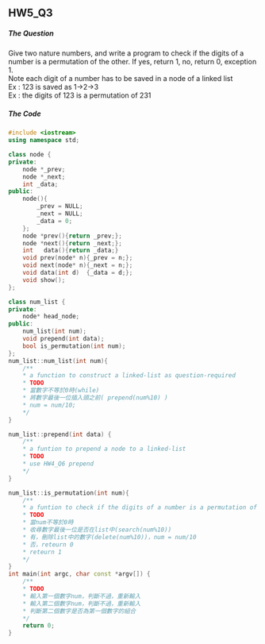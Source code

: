 ## HW5_Q3

##### The Question

Give two nature numbers, and write a program to check if the digits of a number is a permutation of the other. If yes, return 1, no, return 0, exception 1.  
Note each digit of a number has to be saved in a node of a linked list  
Ex : 123 is saved as 1->2->3  
Ex : the digits of 123 is a permutation of 231

##### The Code

``` c++
#include <iostream>
using namespace std;

class node {
private:
    node *_prev;
    node *_next;
    int _data;
public:
    node(){
        _prev = NULL;
        _next = NULL;
        _data = 0;
    };
    node *prev(){return _prev;};
    node *next(){return _next;};
    int   data(){return _data;}
    void prev(node* n){_prev = n;};
    void next(node* n){_next = n;};
    void data(int d)  {_data = d;};
    void show();
};

class num_list {
private:
    node* head_node;
public:
    num_list(int num);
    void prepend(int data);
    bool is_permutation(int num);
};
num_list::num_list(int num){
    /**
    * a function to construct a linked-list as question-required
    * TODO
    * 當數字不等於0時(while)
    * 將數字最後一位插入頭之前( prepend(num%10) )
    * num = num/10;
    */
}

num_list::prepend(int data) {
    /**
    * a funtion to prepend a node to a linked-list
    * TODO
    * use HW4_Q6 prepend
    */
}

num_list::is_permutation(int num){
    /**
    * a funtion to check if the digits of a number is a permutation of the linked-list
    * TODO
    * 當num不等於0時
    * 收尋數字最後一位是否在list中(search(num%10))
    * 有，刪除list中的數字(delete(num%10))，num = num/10
    * 否，reteurn 0
    * reteurn 1
    */
}
int main(int argc, char const *argv[]) {
    /**
    * TODO
    * 輸入第一個數字num，判斷不過，重新輸入
    * 輸入第二個數字num，判斷不過，重新輸入
    * 判斷第二個數字是否為第一個數字的組合
    */
    return 0;
}

```
